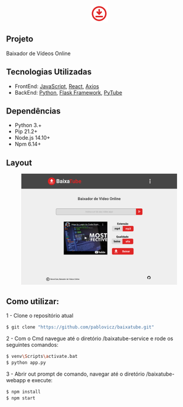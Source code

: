 <div align="center">
    <p align="center">
        <a href="">
            <img src="https://github.com/pablovicz/baixatube/blob/main/baixatube-webapp/public/favicon.svg" alt="baixatube logo"/> 
        </a>
    </p>
</div>

## Projeto
Baixador de Vídeos Online


## Tecnologias Utilizadas
<ul>
    <li>FrontEnd: <a href="https://www.javascript.com/">JavaScript</a>, <a href="https://reactjs.org">React</a>, <a href="https://axios-http.com/docs/intro">Axios</a></li>
    <li>BackEnd: <a href="https://www.python.org/">Python</a>, <a href="https://flask.palletsprojects.com/en/2.0.x/">Flask Framework</a>, <a href="https://pytube.io/en/latest/"> PyTube</a></li>
</ul>

## Dependências
<ul>
    <li>Python 3.+</li>
    <li>Pip 21.2+</li>
    <li>Node.js 14.10+</li>
    <li>Npm 6.14+</li>
</ul>


## Layout
<p align="center"> 
    <img width"350" height="300" src="https://github.com/pablovicz/baixatube/blob/main/baixatube-layout.PNG" />
</p>



## Como utilizar:

<p>1 - Clone o repositório atual</p>

```bash
$ git clone "https://github.com/pablovicz/baixatube.git"
```

<p>2 - Com o Cmd navegue até o diretório /baixatube-service e rode os seguintes comandos:</p>


```bash
$ venv\Scripts\activate.bat 
$ python app.py
```

<p>3 - Abrir out prompt de comando, navegar até o diretório /baixatube-webapp e execute:</p>

```bash
$ npm install 
$ npm start 
```

